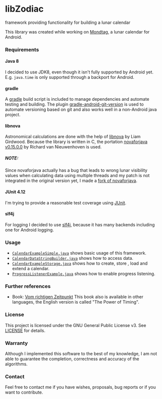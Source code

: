# libZodiac
framework providing functionality for building a lunar calendar

This library was created while working on [Mondtag](https://github.com/kahles/mondtag), a lunar calendar for Android.

### Requirements

#### Java 8
I decided to use JDK8, even though it isn't fully supported by Android yet. E.g. `java.time` is only supported through a backport for Android.

#### gradle
A [gradle](https://gradle.org) build script is included to manage dependencies and automate testing and building. The plugin [gradle-android-git-version](https://github.com/gladed/gradle-android-git-version) is used to automate versioning based on git and also works well in a non-Android java project.

#### libnova
Astronomical calculations are done with the help of [libnova](http://libnova.sourceforge.net/) by Liam Girdwood. Because the library is written in C, the
portation [novaforjava v0.15.0.0](http://novaforjava.sourceforge.net/) by Richard van Nieuwenhoven is used.
##### NOTE:
Since novaforjava actually has a bug that leads to wrong lunar visibility values when calculating data using multiple threads and my patch is not integrated in the original version yet, I made a [fork of novaforjava](https://sourceforge.net/u/skahle/novaforjava).

#### JUnit 4.12
I'm trying to provide a reasonable test coverage using [JUnit](http://junit.org).

#### slf4j
For logging I decided to use [slf4j](http://www.slf4j.org/), because it has many backends including one for Android logging.

### Usage
- [`CalendarExampleSimple.java`](src/test/java/de/kah2/libZodiac/example/CalendarExampleSimple.java) shows basic usage of this framework.
- [`CalendarDataStringBuilder.java`](src/test/java/de/kah2/libZodiac/example/CalendarDataStringBuilder.java) shows how to access data. 
- [`CalendarExampleStorage.java`](src/test/java/de/kah2/libZodiac/example/CalendarExampleStorage.java) shows how to create, store , load and extend a calendar.
- [`ProgressListenerExample.java`](src/test/java/de/kah2/libZodiac/example/ProgressListenerExample.java) shows how to enable progress listening.

### Further references
- Book: [Vom richtigen Zeitpunkt](http://www.paungger-poppe.com/index.php/de/publikationen/unsere-buecher/vom-richtigen-zeitpunkt) This book also is available in other languages, the English version is called "The Power of Timing".

### License
This project is licensed under the GNU General Public License v3. See [LICENSE](LICENSE) for details.

### Warranty
Although I implemented this software to the best of my knowledge, I am not able to guarantee the completion, correctness and accuracy of the algorithms.

### Contact
Feel free to contact me if you have wishes, proposals, bug reports or if you want to contribute.
